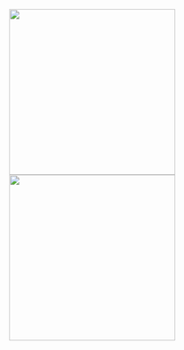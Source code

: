 <img src="https://github.com/user-attachments/assets/1c3e8b39-240f-4b5b-b936-a1b82060762a" width=300/>
<br/>
<img src="https://github.com/user-attachments/assets/c453c1ec-ebb6-46bb-b499-756086df0faf" width=300/>

